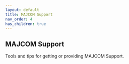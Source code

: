 ```yaml
---
layout: default
title: MAJCOM Support
nav_order: 4
has_children: true
---
```

## MAJCOM Support

Tools and tips for getting or providing MAJCOM Support.
